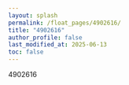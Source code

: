 ```yaml
---
layout: splash
permalink: /float_pages/4902616/
title: "4902616"
author_profile: false
last_modified_at: 2025-06-13
toc: false
---
```

 
4902616
